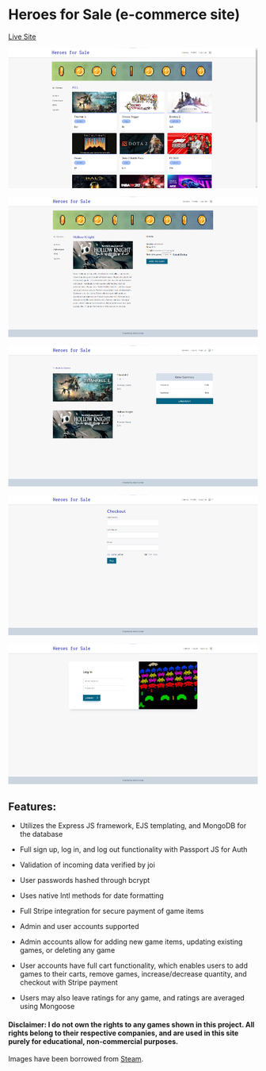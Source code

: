 # Heroes for Sale (e-commerce site)

[Live Site](https://apcurran-heroes-for-sale.herokuapp.com/)

![Heroes for Sale Main Page](./readme-imgs/heroes-for-sale-main.png)

![Heroes for Sale Game Details Page](./readme-imgs/heroes-for-sale-game-details.png)

![Heroes for Sale Cart](./readme-imgs/heroes-for-sale-cart.png)

![Heroes for Sale Checkout](./readme-imgs/heroes-for-sale-checkout.png)

![Heroes for Sale Log In](./readme-imgs/heroes-for-sale-log-in.png)

## Features:

- Utilizes the Express JS framework, EJS templating, and MongoDB for the database

- Full sign up, log in, and log out functionality with Passport JS for Auth

- Validation of incoming data verified by joi

- User passwords hashed through bcrypt

- Uses native Intl methods for date formatting

- Full Stripe integration for secure payment of game items

- Admin and user accounts supported

- Admin accounts allow for adding new game items, updating existing games, or deleting any game

- User accounts have full cart functionality, which enables users to add games to their carts, remove games, increase/decrease quantity, and checkout with Stripe payment

- Users may also leave ratings for any game, and ratings are averaged using Mongoose

#### Disclaimer: I do not own the rights to any games shown in this project. All rights belong to their respective companies, and are used in this site purely for educational, non-commercial purposes.

Images have been borrowed from [Steam](https://store.steampowered.com/).